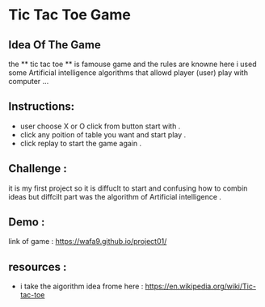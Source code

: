 #  Tic Tac Toe Game 
## Idea Of The Game 

the ** tic tac toe ** is famouse game and the rules are knowne here i used some Artificial intelligence algorithms that allowd player (user) play with computer ...


## Instructions:
* user choose X or O click from button start with . 
* click any poition of table you want and start play .
* click replay to start the game again .

## Challenge :
it is my first project so it is diffuclt to start and confusing how to combin ideas but diffcilt part was the algorithm of Artificial intelligence .

## Demo :
link of game : https://wafa9.github.io/project01/

## resources :
* i take the aigorithm idea frome here : https://en.wikipedia.org/wiki/Tic-tac-toe




